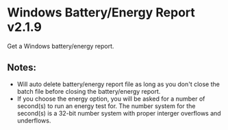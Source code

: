 # Windows Battery/Energy Report v2.1.9
Get a Windows battery/energy report.

## Notes:
- Will auto delete battery/energy report file as long as you don't close the batch file before closing the battery/energy report.  
- If you choose the energy option, you will be asked for a number of second(s) to run an energy test for. The number system for the second(s) is a 32-bit number system with proper interger overflows and underflows.
